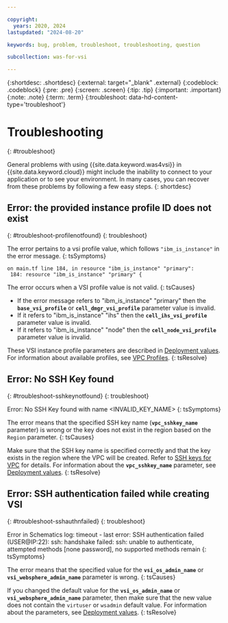 ```yaml
---

copyright:
  years: 2020, 2024
lastupdated: "2024-08-20"

keywords: bug, problem, troubleshoot, troubleshooting, question

subcollection: was-for-vsi

---
```


{:shortdesc: .shortdesc}
{:external: target="_blank" .external}
{:codeblock: .codeblock}
{:pre: .pre}
{:screen: .screen}
{:tip: .tip}
{:important: .important}
{:note: .note}
{:term: .term}
{:troubleshoot: data-hd-content-type='troubleshoot'}

# Troubleshooting
{: #troubleshoot}

General problems with using {{site.data.keyword.was4vsi}} in {{site.data.keyword.cloud}} might include the inability to connect to your application or to see your environment. In many cases, you can recover from these problems by following a few easy steps.
{: shortdesc}

## Error: the provided instance profile ID does not exist
{: #troubleshoot-profilenotfound}
{: troubleshoot}

The error pertains to a vsi profile value, which follows `"ibm_is_instance"` in the error message. 
{: tsSymptoms}

```text
on main.tf line 184, in resource "ibm_is_instance" "primary":
 184: resource "ibm_is_instance" "primary" {
```

The error occurs when a VSI profile value is not valid.
{: tsCauses}

- If the error message refers to "ibm_is_instance" "primary" then the **`base_vsi_profile`** or **`cell_dmgr_vsi_profile`** parameter value is invalid.
- If it refers to "ibm_is_instance" "ihs" then the **`cell_ihs_vsi_profile`** parameter value is invalid.
- If it refers to "ibm_is_instance" "node" then the **`cell_node_vsi_profile`** parameter value is invalid.

These VSI instance profile parameters are described in [Deployment values](/docs/was-for-vsi?topic=was-for-vsi-dep-values). For information about available profiles, see [VPC Profiles](https://cloud.ibm.com/docs/vpc?topic=vpc-profiles). 
{: tsResolve}

## Error: No SSH Key found
{: #troubleshoot-sshkeynotfound}
{: troubleshoot}

Error: No SSH Key found with name <INVALID_KEY_NAME>
{: tsSymptoms}

The error means that the specified SSH key name (**`vpc_sshkey_name`** parameter) is wrong or the key does not exist in the region based on the `Region` parameter.
{: tsCauses}

Make sure that the SSH key name is specified correctly and that the key exists in the region where the VPC will be created. Refer to [SSH keys for VPC](https://cloud.ibm.com/vpc-ext/compute/sshKeys) for details. For information about the **`vpc_sshkey_name`** parameter, see [Deployment values](/docs/was-for-vsi?topic=was-for-vsi-dep-values).
{: tsResolve}

## Error: SSH authentication failed while creating VSI
{: #troubleshoot-sshauthnfailed}
{: troubleshoot}

Error in Schematics log: timeout - last error: SSH authentication failed (USER@IP:22): ssh: handshake failed: ssh: unable to authenticate, attempted methods [none password], no supported methods remain
{: tsSymptoms}

The error means that the specified value for the **`vsi_os_admin_name`** or **`vsi_websphere_admin_name`** parameter is wrong.
{: tsCauses}

If you changed the default value for the **`vsi_os_admin_name`** or **`vsi_websphere_admin_name`** parameter, then make sure that the new value does not contain the `virtuser` or `wsadmin` default value. For information about the parameters, see [Deployment values](/docs/was-for-vsi?topic=was-for-vsi-dep-values).
{: tsResolve}
